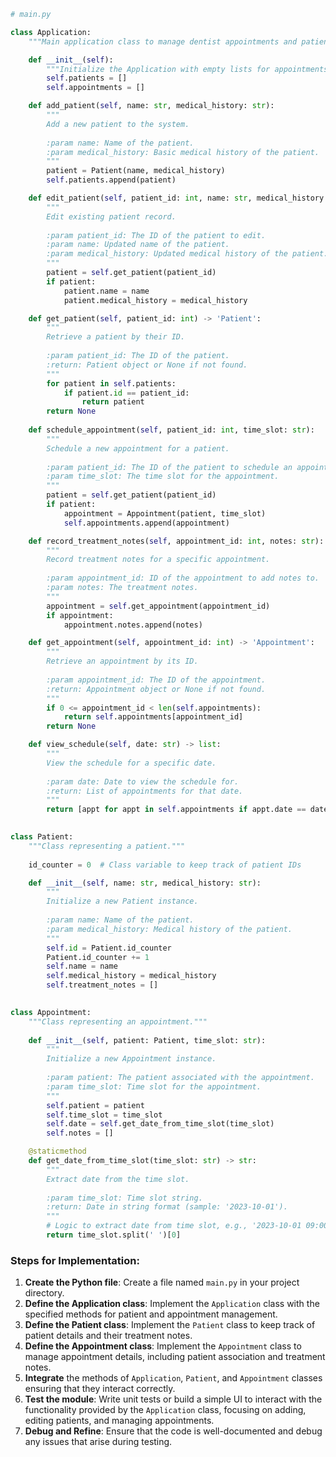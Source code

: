 ```python
# main.py

class Application:
    """Main application class to manage dentist appointments and patient information."""

    def __init__(self):
        """Initialize the Application with empty lists for appointments and patients."""
        self.patients = []
        self.appointments = []

    def add_patient(self, name: str, medical_history: str):
        """
        Add a new patient to the system.
        
        :param name: Name of the patient.
        :param medical_history: Basic medical history of the patient.
        """
        patient = Patient(name, medical_history)
        self.patients.append(patient)

    def edit_patient(self, patient_id: int, name: str, medical_history: str):
        """
        Edit existing patient record.
        
        :param patient_id: The ID of the patient to edit.
        :param name: Updated name of the patient.
        :param medical_history: Updated medical history of the patient.
        """
        patient = self.get_patient(patient_id)
        if patient:
            patient.name = name
            patient.medical_history = medical_history

    def get_patient(self, patient_id: int) -> 'Patient':
        """
        Retrieve a patient by their ID.
        
        :param patient_id: The ID of the patient.
        :return: Patient object or None if not found.
        """
        for patient in self.patients:
            if patient.id == patient_id:
                return patient
        return None
        
    def schedule_appointment(self, patient_id: int, time_slot: str):
        """
        Schedule a new appointment for a patient.
        
        :param patient_id: The ID of the patient to schedule an appointment for.
        :param time_slot: The time slot for the appointment.
        """
        patient = self.get_patient(patient_id)
        if patient:
            appointment = Appointment(patient, time_slot)
            self.appointments.append(appointment)

    def record_treatment_notes(self, appointment_id: int, notes: str):
        """
        Record treatment notes for a specific appointment.
        
        :param appointment_id: ID of the appointment to add notes to.
        :param notes: The treatment notes.
        """
        appointment = self.get_appointment(appointment_id)
        if appointment:
            appointment.notes.append(notes)

    def get_appointment(self, appointment_id: int) -> 'Appointment':
        """
        Retrieve an appointment by its ID.
        
        :param appointment_id: The ID of the appointment.
        :return: Appointment object or None if not found.
        """
        if 0 <= appointment_id < len(self.appointments):
            return self.appointments[appointment_id]
        return None

    def view_schedule(self, date: str) -> list:
        """
        View the schedule for a specific date.
        
        :param date: Date to view the schedule for.
        :return: List of appointments for that date.
        """
        return [appt for appt in self.appointments if appt.date == date]

        
class Patient:
    """Class representing a patient."""
    
    id_counter = 0  # Class variable to keep track of patient IDs

    def __init__(self, name: str, medical_history: str):
        """
        Initialize a new Patient instance.
        
        :param name: Name of the patient.
        :param medical_history: Medical history of the patient.
        """
        self.id = Patient.id_counter
        Patient.id_counter += 1
        self.name = name
        self.medical_history = medical_history
        self.treatment_notes = []

        
class Appointment:
    """Class representing an appointment."""
    
    def __init__(self, patient: Patient, time_slot: str):
        """
        Initialize a new Appointment instance.
        
        :param patient: The patient associated with the appointment.
        :param time_slot: Time slot for the appointment.
        """
        self.patient = patient
        self.time_slot = time_slot
        self.date = self.get_date_from_time_slot(time_slot)
        self.notes = []

    @staticmethod
    def get_date_from_time_slot(time_slot: str) -> str:
        """
        Extract date from the time slot.
        
        :param time_slot: Time slot string.
        :return: Date in string format (sample: '2023-10-01').
        """
        # Logic to extract date from time slot, e.g., '2023-10-01 09:00'
        return time_slot.split(' ')[0]
```

### Steps for Implementation:
1. **Create the Python file**: Create a file named `main.py` in your project directory.
2. **Define the Application class**: Implement the `Application` class with the specified methods for patient and appointment management.
3. **Define the Patient class**: Implement the `Patient` class to keep track of patient details and their treatment notes.
4. **Define the Appointment class**: Implement the `Appointment` class to manage appointment details, including patient association and treatment notes.
5. **Integrate** the methods of `Application`, `Patient`, and `Appointment` classes ensuring that they interact correctly.
6. **Test the module**: Write unit tests or build a simple UI to interact with the functionality provided by the `Application` class, focusing on adding, editing patients, and managing appointments.
7. **Debug and Refine**: Ensure that the code is well-documented and debug any issues that arise during testing.
